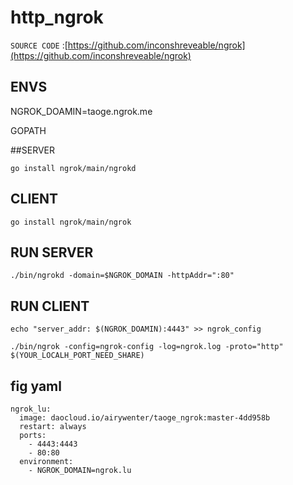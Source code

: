 # http_ngrok

```SOURCE CODE``` :[https://github.com/inconshreveable/ngrok](https://github.com/inconshreveable/ngrok)


## ENVS

NGROK_DOAMIN=taoge.ngrok.me  

GOPATH


##SERVER

```go install ngrok/main/ngrokd```   

## CLIENT

```go install ngrok/main/ngrok```      


## RUN SERVER

``` ./bin/ngrokd -domain=$NGROK_DOMAIN -httpAddr=":80" ```      

## RUN CLIENT

``` echo "server_addr: $(NGROK_DOAMIN):4443" >> ngrok_config ```    

```./bin/ngrok -config=ngrok-config -log=ngrok.log -proto="http" $(YOUR_LOCALH_PORT_NEED_SHARE) ```    


## fig yaml

```
ngrok_lu:
  image: daocloud.io/airywenter/taoge_ngrok:master-4dd958b
  restart: always
  ports:
    - 4443:4443
    - 80:80
  environment:
    - NGROK_DOMAIN=ngrok.lu
```